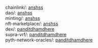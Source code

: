 chainlink/: [anshss](https://github.com/anshss)</br>
dao/: [anshss](https://github.com/anshss)</br>
minting/: [anshss](https://github.com/anshss)</br>
nft-marketplace/: [anshss](https://github.com/anshss)</br>
dex/: [panditdhamdhere](https://github.com/panditdhamdhere)</br>
supra-vrf/: [panditdhamdhere](https://github.com/panditdhamdhere)</br>
pyth-network-oracles/: [panditdhamdhere](https://github.com/panditdhamdhere)</br>